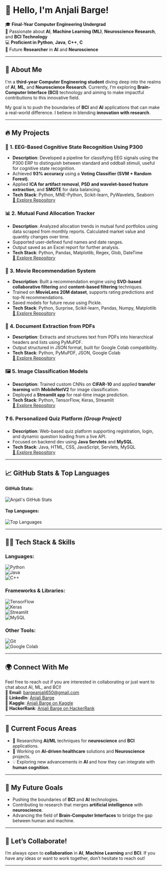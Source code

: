 # 👋 **Hello, I'm Anjali Barge**!

🎓 **Final-Year Computer Engineering Undergrad**  
🌱 Passionate about **AI**, **Machine Learning (ML)**, **Neuroscience Research**, and **BCI Technology**  
💻 **Proficient in Python**, **Java**, **C++**, **C**  
🔬 Future **Researcher** in **AI** and **Neuroscience**

---

## 🚀 **About Me**

I'm a **third-year Computer Engineering student** diving deep into the realms of **AI**, **ML**, and **Neuroscience Research**. Currently, I’m exploring **Brain-Computer Interface (BCI)** technology and aiming to make impactful contributions to this innovative field.

My goal is to push the boundaries of **BCI** and **AI** applications that can make a real-world difference. I believe in blending **innovation with research**.

---

## 🔥 **My Projects** 

### 🧠 **1. EEG-Based Cognitive State Recognition Using P300**
- **Description**: Developed a pipeline for classifying EEG signals using the P300 ERP to distinguish between standard and oddball stimuli, useful for cognitive state recognition.
- Achieved **93% accuracy** using a **Voting Classifier (SVM + Random Forest)**.
- Applied **ICA for artifact removal**, **PSD and wavelet-based feature extraction**, and **SMOTE** for data balancing.
- **Tech Stack**: Python, MNE-Python, Scikit-learn, PyWavelets, Seaborn  
[🔗 Explore Repository](https://github.com/AB2511/eeg-p300-classification)

### 📊 **2. Mutual Fund Allocation Tracker**
- **Description**: Analyzed allocation trends in mutual fund portfolios using data scraped from monthly reports. Calculated market value and quantity changes over time.
- Supported user-defined fund names and date ranges.
- Output saved as an Excel report for further analysis.
- **Tech Stack**: Python, Pandas, Matplotlib, Regex, Glob, DateTime  
[🔗 Explore Repository](https://github.com/AB2511/Mutual-Fund-Tracker)

### 🎥 **3. Movie Recommendation System**
- **Description**: Built a recommendation engine using **SVD-based collaborative filtering** and **content-based filtering** techniques. 
- Trained on **MovieLens 20M dataset**, supports rating predictions and top-N recommendations.
- Saved models for future reuse using Pickle.
- **Tech Stack**: Python, Surprise, Scikit-learn, Pandas, Numpy, Matplotlib  
[🔗 Explore Repository](https://github.com/AB2511/Movie-Recommendation-System)

### 📄 **4. Document Extraction from PDFs**
- **Description**: Extracts and structures text from PDFs into hierarchical headers and lists using PyMuPDF.
- Output structured in JSON format, built for Google Colab compatibility.
- **Tech Stack**: Python, PyMuPDF, JSON, Google Colab  
[🔗 Explore Repository](https://github.com/AB2511/Document-Extraction-from-PDFs)

### 🖼️ **5. Image Classification Models**
- **Description**: Trained custom CNNs on **CIFAR-10** and applied **transfer learning** with **MobileNetV2** for image classification.
- Deployed a **Streamlit app** for real-time image prediction.
- **Tech Stack**: Python, TensorFlow, Keras, Streamlit  
[🔗 Explore Repository](https://github.com/AB2511/AnjaliBarge-Aicte-Image-Classificatio-ML-Model)

### ❓ **6. Personalized Quiz Platform** *(Group Project)*
- **Description**: Web-based quiz platform supporting registration, login, and dynamic question loading from a live API.
- Focused on backend dev using **Java Servlets** and **MySQL**.
- **Tech Stack**: Java, HTML, CSS, JavaScript, Servlets, MySQL  
[🔗 Explore Repository](https://github.com/AB2511/infinitryout)

---

## 📈 **GitHub Stats & Top Languages**

#### GitHub Stats:
![Anjali's GitHub Stats](https://github-readme-stats.vercel.app/api?username=AB2511&show_icons=true&theme=radical&count_private=true&hide_title=true)

#### Top Languages:
![Top Languages](https://github-readme-stats.vercel.app/api/top-langs/?username=AB2511&layout=compact&theme=radical)

---

## 🧑‍💻 **Tech Stack & Skills**

### **Languages:**
![Python](https://img.shields.io/badge/-Python-3776AB?style=for-the-badge&logo=python&logoColor=white)  
![Java](https://img.shields.io/badge/-Java-007396?style=for-the-badge&logo=java&logoColor=white)  
![C++](https://img.shields.io/badge/-C++-00599C?style=for-the-badge&logo=cplusplus&logoColor=white)

### **Frameworks & Libraries:**
![TensorFlow](https://img.shields.io/badge/-TensorFlow-FF6F00?style=for-the-badge&logo=tensorflow&logoColor=white)  
![Keras](https://img.shields.io/badge/-Keras-D00000?style=for-the-badge&logo=keras&logoColor=white)  
![Streamlit](https://img.shields.io/badge/-Streamlit-FF4B6E?style=for-the-badge&logo=streamlit&logoColor=white)  
![MySQL](https://img.shields.io/badge/-MySQL-4479A1?style=for-the-badge&logo=mysql&logoColor=white)  

### **Other Tools:**
![Git](https://img.shields.io/badge/-Git-F1502F?style=for-the-badge&logo=git&logoColor=white)  
![Google Colab](https://img.shields.io/badge/-Google%20Colab-F9AB00?style=for-the-badge&logo=googlecolab&logoColor=white)  

---

## 🌍 **Connect With Me**

Feel free to reach out if you are interested in collaborating or just want to chat about AI, ML, and BCI!  
📧 **Email**: [bargeanjali650@gmail.com](mailto:bargeanjali650@gmail.com)  
🔗 **LinkedIn**: [Anjali Barge](https://www.linkedin.com/in/anjali-barge)  
🔗 **Kaggle**: [Anjali Barge on Kaggle](https://www.kaggle.com/anjalibarge2511)  
🔗 **HackerRank**: [Anjali Barge on HackerRank](https://www.hackerrank.com/profile/AnjaliBarge25)

---

## 🧠 **Current Focus Areas**
- 🔬 Researching **AI/ML** techniques for **neuroscience** and **BCI** applications.  
- 🚀 Working on **AI-driven healthcare** solutions and **Neuroscience** projects.  
- 💡 Exploring new advancements in **AI** and how they can integrate with **human cognition**.

---

## 🎯 **My Future Goals**
- Pushing the boundaries of **BCI** and **AI** technologies.  
- Contributing to research that merges **artificial intelligence** with **neuroscience**.  
- Advancing the field of **Brain-Computer Interfaces** to bridge the gap between human and machine.

---

## 🌟 **Let’s Collaborate!**
I’m always open to **collaboration** in **AI**, **Machine Learning** and **BCI**. If you have any ideas or want to work together, don’t hesitate to reach out!

---
